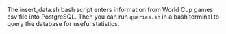 The insert_data.sh bash script enters information from World Cup games csv file into PostgreSQL. Then you can run `queries.sh` in a bash terminal to query the database for useful statistics.

